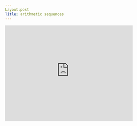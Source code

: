 ```yaml
---
Layout:post
Title: arithmetic sequences 
---
```


<iframe width="420" height="315" src="https://with .youtube. /embed/WRLkxUl3qf0" frameborder="0" allowfullscreen></iframe>
